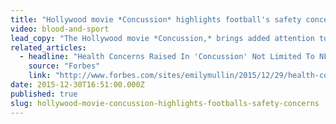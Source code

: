 ```yaml
---
title: "Hollywood movie *Concussion* highlights football's safety concerns"
video: blood-and-sport
lead_copy: "The Hollywood movie *Concussion,* brings added attention to football and the longterm effects of concussions. Will these safety issues push football to the sidelines, like boxing? Watch *Blood and Sport.*"
related_articles:
  - headline: "Health Concerns Raised In 'Concussion' Not Limited To NFL Athletes"
    source: "Forbes"
    link: "http://www.forbes.com/sites/emilymullin/2015/12/29/health-concerns-raised-in-concussion-not-limited-to-nfl-athletes/"
date: 2015-12-30T16:51:00.000Z
published: true
slug: hollywood-movie-concussion-highlights-footballs-safety-concerns
---
```


